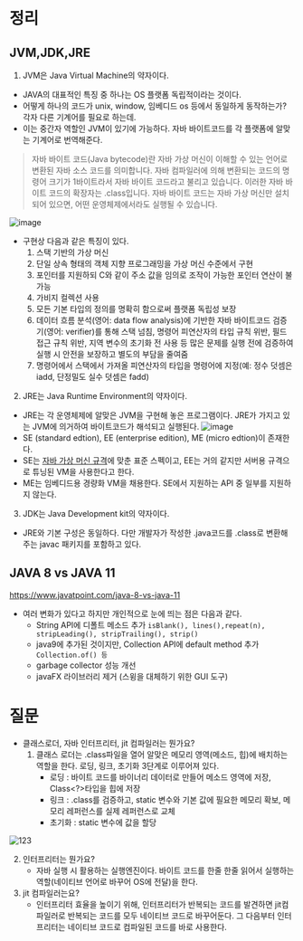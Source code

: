 # 정리
## JVM,JDK,JRE
1. JVM은 Java Virtual Machine의 약자이다.
  - JAVA의 대표적인 특징 중 하나는 OS 플랫폼 독립적이라는 것이다.
  - 어떻게 하나의 코드가 unix, window, 임베디드 os 등에서 동일하게 동작하는가? 각자 다른 기계어를 필요로 하는데.
  - 이는 중간자 역할인 JVM이 있기에 가능하다. 자바 바이트코드를 각 플랫폼에 알맞는 기계어로 번역해준다.
  > 자바 바이트 코드(Java bytecode)란 자바 가상 머신이 이해할 수 있는 언어로 변환된 자바 소스 코드를 의미합니다.
  자바 컴파일러에 의해 변환되는 코드의 명령어 크기가 1바이트라서 자바 바이트 코드라고 불리고 있습니다.
  이러한 자바 바이트 코드의 확장자는 .class입니다.
  자바 바이트 코드는 자바 가상 머신만 설치되어 있으면, 어떤 운영체제에서라도 실행될 수 있습니다.
  
  ![image](https://user-images.githubusercontent.com/51393021/123712614-a7bc2800-d8ad-11eb-85c6-3807987960a9.png)
  
  - 구현상 다음과 같은 특징이 있다.
    1. 스택 기반의 가상 머신
    2. 단일 상속 형태의 객체 지향 프로그래밍을 가상 머신 수준에서 구현
    3. 포인터를 지원하되 C와 같이 주소 값을 임의로 조작이 가능한 포인터 연산이 불가능
    4. 가비지 컬렉션 사용
    5. 모든 기본 타입의 정의를 명확히 함으로써 플랫폼 독립성 보장
    6. 데이터 흐름 분석(영어: data flow analysis)에 기반한 자바 바이트코드 검증기(영어: verifier)를 통해 스택 넘침, 명령어 피연산자의 타입 규칙 위반, 필드 접근 규칙 위반, 지역 변수의 초기화 전 사용 등 많은 문제를 실행 전에 검증하여 실행 시 안전을 보장하고 별도의 부담을 줄여줌
    7. 명령어에서 스택에서 가져올 피연산자의 타입을 명령어에 지정(예: 정수 덧셈은 iadd, 단정밀도 실수 덧셈은 fadd)

2. JRE는 Java Runtime Environment의 약자이다.
  - JRE는 각 운영체제에 알맞은 JVM을 구현해 놓은 프로그램이다. JRE가 가지고 있는 JVM에 의거하여 바이트코드가 해석되고 실행된다. 
  ![image](https://user-images.githubusercontent.com/51393021/123712533-75aac600-d8ad-11eb-8792-cce08fd69fb7.png)
  - SE (standard edtion), EE (enterprise edition), ME (micro edtion)이 존재한다. 
  - SE는 [자바 가상 머신 규격](https://docs.oracle.com/javase/specs/)에 맞춘 표준 스펙이고, EE는 거의 같지만 서버용 규격으로 튜닝된 VM을 사용한다고 한다. 
  - ME는 임베디드용 경량화 VM을 채용한다. SE에서 지원하는 API 중 일부를 지원하지 않는다. 

3. JDK는 Java Development kit의 약자이다.
  - JRE와 기본 구성은 동일하다. 다만 개발자가 작성한 .java코드를 .class로 변환해주는 javac 패키지를 포함하고 있다.

## JAVA 8 vs JAVA 11
 https://www.javatpoint.com/java-8-vs-java-11
 - 여러 변화가 있다고 하지만 개인적으로 눈에 띄는 점은 다음과 같다.
    - String API에 디폴트 메소드 추가 `isBlank(), lines(),repeat(n), stripLeading(), stripTrailing(), strip()`
    - java9에 추가된 것이지만, Collection API에 default method 추가 `Collection.of() 등`
    - garbage collector 성능 개선
    - javaFX 라이브러리 제거 (스윙을 대체하기 위한 GUI 도구)

# 질문
- 클래스로더, 자바 인터프리터, jit 컴파일러는 뭔가요? 
  1. 클래스 로더는 .class파일을 열어 알맞은 메모리 영역(메소드, 힙)에 배치하는 역할을 한다. 로딩, 링크, 초기화 3단계로 이루어져 있다.
     - 로딩 : 바이트 코드를 바이너리 데이터로 만들어 메소드 영역에 저장, Class<?>타입을 힙에 저장
     - 링크 : .class를 검증하고, static 변수와 기본 값에 필요한 메모리 확보, 메모리 레퍼런스를 실제 레퍼런스로 교체
     - 초기화 : static 변수에 값을 할당

 ![123](https://user-images.githubusercontent.com/51393021/123713860-477ab580-d8b0-11eb-93a3-f8784c188c80.png)

  2. 인터프리터는 뭔가요?
     - 자바 실행 시 활용하는 실행엔진이다. 바이트 코드를 한줄 한줄 읽어서 실행하는 역할(네이티브 언어로 바꾸어 OS에 전달)을 한다.
  3. jit 컴파일러는요?
     - 인터프리터 효율을 높이기 위해, 인터프리터가 반복되는 코드를 발견하면 jit컴파일러로 반복되는 코드를 모두 네이티브 코드로 바꾸어둔다. 그 다음부터 인터프리터는 네이티브 코드로 컴파일된 코드를 바로 사용한다.
   
